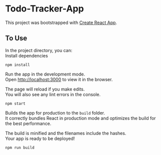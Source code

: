 # Todo-Tracker-App

This project was bootstrapped with [Create React App](https://github.com/facebook/create-react-app).

## To Use

In the project directory, you can:\
Install dependencies
```
npm install
```

Run the app in the development mode.\
Open [http://localhost:3000](http://localhost:3000) to view it in the browser.

The page will reload if you make edits.\
You will also see any lint errors in the console.
```
npm start
```

Builds the app for production to the `build` folder.\
It correctly bundles React in production mode and optimizes the build for the best performance.

The build is minified and the filenames include the hashes.\
Your app is ready to be deployed!
```
npm run build
```
